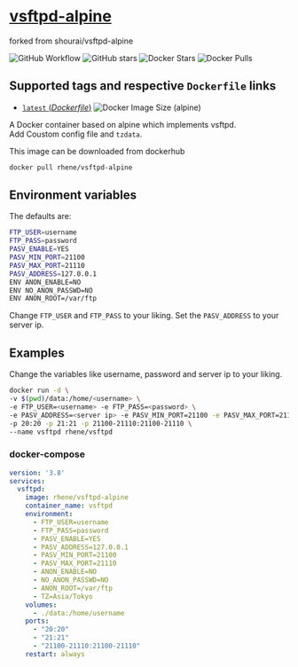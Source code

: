# [vsftpd-alpine](https://hub.docker.com/r/rhene/vsftpd-alpine)

forked from shourai/vsftpd-alpine  

![GitHub Workflow](https://img.shields.io/github/workflow/status/rhenerose/vsftpd-alpine/buildx)
![GitHub stars](https://img.shields.io/github/stars/rhenerose/vsftpd-alpine?logo=github)
![Docker Stars](https://img.shields.io/docker/stars/rhene/vsftpd-alpine?label=stars&logo=docker)
![Docker Pulls](https://img.shields.io/docker/pulls/rhene/vsftpd-alpine?label=pulls&logo=docker)

## Supported tags and respective `Dockerfile` links

- [`latest` (*Dockerfile*)](https://github.com/rhenerose/vsftpd-alpine/blob/main/Dockerfile) ![Docker Image Size (alpine)](https://img.shields.io/docker/image-size/rhene/vsftpd-alpine/latest?label=alpine&logo=latest%20Linux&style=plastic)

A Docker container based on alpine which implements vsftpd.  
Add Coustom config file and `tzdata`.

This image can be downloaded from dockerhub

```bash
docker pull rhene/vsftpd-alpine
```

## Environment variables

The defaults are:

```bash
FTP_USER=username
FTP_PASS=password
PASV_ENABLE=YES
PASV_MIN_PORT=21100
PASV_MAX_PORT=21110
PASV_ADDRESS=127.0.0.1
ENV ANON_ENABLE=NO
ENV NO_ANON_PASSWD=NO
ENV ANON_ROOT=/var/ftp
```

Change `FTP_USER` and `FTP_PASS` to your liking.
Set the `PASV_ADDRESS` to your server ip.

## Examples

Change the variables like username, password and server ip to your liking.

```bash
docker run -d \
-v $(pwd)/data:/home/<username> \
-e FTP_USER=<username> -e FTP_PASS=<password> \
-e PASV_ADDRESS=<server ip> -e PASV_MIN_PORT=21100 -e PASV_MAX_PORT=21110 \
-p 20:20 -p 21:21 -p 21100-21110:21100-21110 \
--name vsftpd rhene/vsftpd
```

### docker-compose

```yml
version: '3.8'
services:
  vsftpd:
    image: rhene/vsftpd-alpine
    container_name: vsftpd
    environment:
      - FTP_USER=username
      - FTP_PASS=password
      - PASV_ENABLE=YES
      - PASV_ADDRESS=127.0.0.1
      - PASV_MIN_PORT=21100
      - PASV_MAX_PORT=21110
      - ANON_ENABLE=NO
      - NO_ANON_PASSWD=NO
      - ANON_ROOT=/var/ftp
      - TZ=Asia/Tokyo
    volumes:
      - ./data:/home/username
    ports:
      - "20:20"
      - "21:21"
      - "21100-21110:21100-21110"
    restart: always
```
